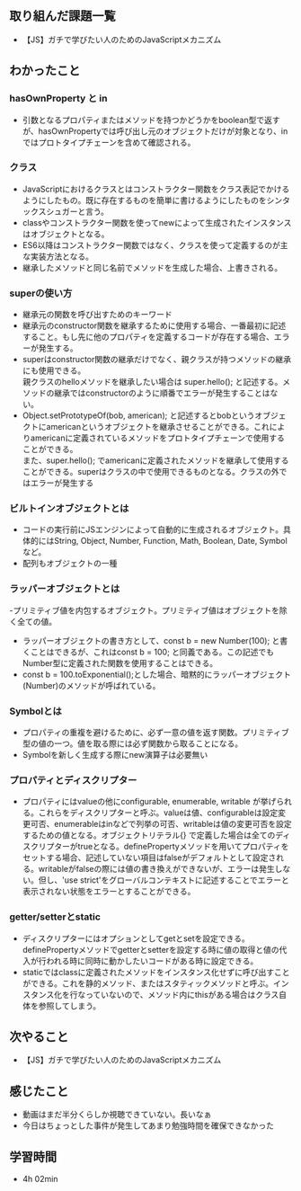 ## 取り組んだ課題一覧
- 【JS】ガチで学びたい人のためのJavaScriptメカニズム
## わかったこと
### hasOwnProperty と in 
- 引数となるプロパティまたはメソッドを持つかどうかをboolean型で返すが、hasOwnPropertyでは呼び出し元のオブジェクトだけが対象となり、inではプロトタイプチェーンを含めて確認される。
### クラス
- JavaScriptにおけるクラスとはコンストラクター関数をクラス表記でかけるようにしたもの。既に存在するものを簡単に書けるようにしたものをシンタックスシュガーと言う。
- classやコンストラクター関数を使ってnewによって生成されたインスタンスはオブジェクトとなる。
- ES6以降はコンストラクター関数ではなく、クラスを使って定義するのが主な実装方法となる。
- 継承したメソッドと同じ名前でメソッドを生成した場合、上書きされる。
### superの使い方
- 継承元の関数を呼び出すためのキーワード
- 継承元のconstructor関数を継承するために使用する場合、一番最初に記述すること。もし先に他のプロパティを定義するコードが存在する場合、エラーが発生する。
- superはconstructor関数の継承だけでなく、親クラスが持つメソッドの継承にも使用できる。   
親クラスのhelloメソッドを継承したい場合は super.hello(); と記述する。メソッドの継承ではconstructorのように順番でエラーが発生することはない。
- Object.setPrototypeOf(bob, american); と記述するとbobというオブジェクトにamericanというオブジェクトを継承させることができる。これによりamericanに定義されているメソッドをプロトタイプチェーンで使用することができる。   
また、super.hello(); でamericanに定義されたメソッドを継承して使用することができる。superはクラスの中で使用できるものとなる。クラスの外ではエラーが発生する
### ビルトインオブジェクトとは
- コードの実行前にJSエンジンによって自動的に生成されるオブジェクト。具体的にはString, Object, Number, Function, Math, Boolean, Date, Symbol など。
- 配列もオブジェクトの一種
### ラッパーオブジェクトとは
-プリミティブ値を内包するオブジェクト。プリミティブ値はオブジェクトを除く全ての値。
- ラッパーオブジェクトの書き方として、const b = new Number(100); と書くことはできるが、これはconst b = 100; と同義である。この記述でもNumber型に定義された関数を使用することはできる。
- const b = 100.toExponential();とした場合、暗黙的にラッパーオブジェクト(Number)のメソッドが呼ばれている。
### Symbolとは
- プロパティの重複を避けるために、必ず一意の値を返す関数。プリミティブ型の値の一つ。値を取る際には必ず関数から取ることになる。
- Symbolを新しく生成する際にnew演算子は必要無い
### プロパティとディスクリプター
- プロパティにはvalueの他にconfigurable, enumerable, writable が挙げられる。これらをディスクリプターと呼ぶ。valueは値、configurableは設定変更可否、enumerableはinなどで列挙の可否、writableは値の変更可否を設定するための値となる。オブジェクトリテラル{} で定義した場合は全てのディスクリプターがtrueとなる。definePropertyメソッドを用いてプロパティをセットする場合、記述していない項目はfalseがデフォルトとして設定される。writableがfalseの際には値の書き換えができないが、エラーは発生しない。但し、'use strict'をグローバルコンテキストに記述することでエラーと表示されない状態をエラーとすることができる。
### getter/setterとstatic
- ディスクリプターにはオプションとしてgetとsetを設定できる。definePropertyメソッドでgetterとsetterを設定する時に値の取得と値の代入が行われる時に同時に動かしたいコードがある時に設定できる。
- staticではclassに定義されたメソッドをインスタンス化せずに呼び出すことができる。これを静的メソッド、またはスタティックメソッドと呼ぶ。インスタンス化を行なっていないので、メソッド内にthisがある場合はクラス自体を参照してしまう。
## 次やること
- 【JS】ガチで学びたい人のためのJavaScriptメカニズム
## 感じたこと
- 動画はまだ半分くらしか視聴できていない。長いなぁ
- 今日はちょっとした事件が発生してあまり勉強時間を確保できなかった
## 学習時間
- 4h 02min